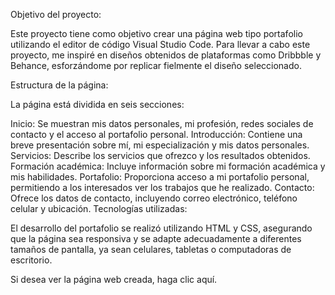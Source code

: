 Objetivo del proyecto:

Este proyecto tiene como objetivo crear una página web tipo portafolio utilizando el editor de código Visual Studio Code. Para llevar a cabo este proyecto, me inspiré en diseños obtenidos de plataformas como Dribbble y Behance, esforzándome por replicar fielmente el diseño seleccionado.

Estructura de la página:

La página está dividida en seis secciones:

Inicio: Se muestran mis datos personales, mi profesión, redes sociales de contacto y el acceso al portafolio personal.
Introducción: Contiene una breve presentación sobre mí, mi especialización y mis datos personales.
Servicios: Describe los servicios que ofrezco y los resultados obtenidos.
Formación académica: Incluye información sobre mi formación académica y mis habilidades.
Portafolio: Proporciona acceso a mi portafolio personal, permitiendo a los interesados ver los trabajos que he realizado.
Contacto: Ofrece los datos de contacto, incluyendo correo electrónico, teléfono celular y ubicación.
Tecnologías utilizadas:

El desarrollo del portafolio se realizó utilizando HTML y CSS, asegurando que la página sea responsiva y se adapte adecuadamente a diferentes tamaños de pantalla, ya sean celulares, tabletas o computadoras de escritorio.

Si desea ver la página web creada, haga clic aquí.
